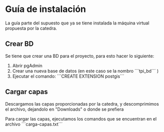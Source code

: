 # Guía de instalación
La guía parte del supuesto que ya se tiene instalada la máquina virtual propuesta por la catedra.

## Crear BD
Se tiene que crear una BD para el proyecto, para esto hacer lo siguiente:
1. Abrir pgAdmin
2. Crear una nueva base de datos (en este caso se la nombro ´´´tpi_bd´´´ )
3. Ejecutar el comando: ´´´CREATE EXTENSION postgis´´´

## Cargar capas
Descargamos las capas proporcionadas por la catedra, y descomprimimos el archivo, dejandolo en "Downloads" o donde se prefiera

Para cargar las capas, ejecutamos los comandos que se encuentran en el archivo ´´´carga-capas.txt´´´
